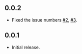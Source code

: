## 0.0.2

* Fixed the issue numbers [#2](https://github.com/Mindinventory/floating_bottom_bar/issues/2), [#3](https://github.com/Mindinventory/floating_bottom_bar/issues/3).

## 0.0.1

* Initial release.